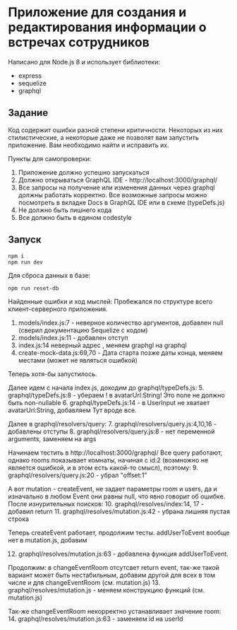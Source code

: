 # Приложение для создания и редактирования информации о встречах сотрудников

Написано для Node.js 8 и использует библиотеки:
* express
* sequelize
* graphql

## Задание
Код содержит ошибки разной степени критичности. Некоторых из них стилистические, а некоторые даже не позволят вам запустить приложение. Вам необходимо найти и исправить их.

Пункты для самопроверки:
1. Приложение должно успешно запускаться
2. Должно открываться GraphQL IDE - http://localhost:3000/graphql/
3. Все запросы на получение или изменения данных через graphql должны работать корректно. Все возможные запросы можно посмотреть в вкладке Docs в GraphQL IDE или в схеме (typeDefs.js)
4. Не должно быть лишнего кода
5. Все должно быть в едином codestyle

## Запуск
```
npm i
npm run dev
```

Для сброса данных в базе:
```
npm run reset-db
```
Найденные ошибки и ход мыслей:
Пробежался по структуре всего клиент-серверного приложения.

1. models/index.js:7 - неверное количество аргументов, добавлен null (сверил документацию Sequelize c кодом)
2. models/index.js:11 - добавлен отступ
3. index.js:14  неверный адрес , меняем graphgl на graphql
4. create-mock-data.js:69,70 - Дата старта позже даты конца, меняем местами (может не являться ошибкой)

Теперь хотя-бы запустилось.

Далее идем с начала index.js, доходим до graphql/typeDefs.js:
5. graphql/typeDefs.js:8 - убераем ! в avatarUrl:String! Это поле не должно быть non-nullable
6. graphql/typeDefs.js:14 - в UserInput не хватает avatarUrl:String, добавляем
Тут вроде все.

Далее в graphql/resolvers/query:
7. graphql/resolvers/query.js:4,10,16 - добавлены отступы
8. graphql/resolvers/query.js:8 - нет переменной arguments, заменяем на args

Начинаем тестить в http://localhost:3000/graphql/
Все query работают, однако rooms показывает комнаты, начиная с id:2 (возмножно не является ошибкой, и в этом есть какой-то смысл), поэтому:
9. graphql/resolvers/query.js:20 - убрал "offset:1"

А вот  mutation - createEvent, не задает параметры room и users, да и изначально в любом Event они равны null, что явно говорит об ошибке. После изнурительных поисков:
10.  graphql/resolves/index:14, 17 - добавил return
11.  graphql/resolves/mutation.js:42 - убрана лишняя пустая строка

Теперь createEvent работает, продолжим тесты. 
addUserToEvent вообще нет в mutation.js, добавим

12. graphql/resolves/mutation.js:63 - добавлена функция addUserToEvent.

Продолжим:
в changeEventRoom отсутсвет return event, так-же такой вариант может быть нестабильным, добавим другой для всех в том числе и для changeEventRoom (см. mutation.js)
13. graphql/resolves/mutation.js - меняем конструкцию функций (см. mutation.js)

Так-же changeEventRoom некорректно устанавливает значение room:
14.  graphql/resolves/mutation.js:63 - заменяем id на userId
